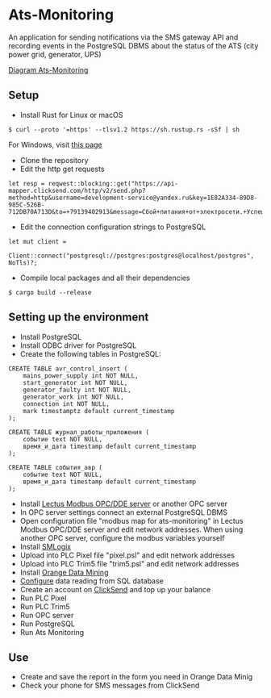 # Ats-Monitoring
An application for sending notifications via the SMS gateway API and recording events in the PostgreSQL DBMS about the status of the ATS (city power grid, generator, UPS)

[Diagram Ats-Monitoring](https://viewer.diagrams.net/?tags=%7B%7D&highlight=0000ff&edit=_blank&layers=1&nav=1&title=diagram%20ats-monitoring.drawio.xml#R7Vpdd9o4EP01PKbHH9iBxwBJtj10S5ds%2ByxsYdTIkleWgeTX78iWMcY2IUACaTmHQ9CVLI1GM3cuCi27Hy7vBYpmX7mPacsy%2FGXLHrQs67pjwbsCnjRgtTMgEMTPILMAxuQZa9DQaEJ8HJcGSs6pJFEZ9Dhj2JMlDAnBF%2BVhU07Lq0YowBVg7CFaRX8SX840ahpG0fEXJsFML91xdMcEeY%2BB4AnT6zHOcNYTonwaPTSeIZ8v1iD7tmX3Becy%2BxQu%2B5gqr%2BYey567a%2BhdmSwwk7s8EJMkCJ4Hd8%2Bz60kv7Img%2F%2F3LVTebZY5ool2hjZVPuW%2BwD67STS7kjAecIXpboL10%2F1gtY0CrGDPkPALQBPAXlvJJnztKJAdoJkOqe6ecSd1putCubk3vNuaJ8LRddtd0DNxpd6am02kb3lUeOEgEWG7Zsw5Nta%2B1ybXT7jEPsRRPMEBgiiSZl0ME6UgLVuMKl8MH7fX6E2iyuOR9l4LtPZ%2FMS6fg%2FpeoOEk9dRWnrrqBAeCkZdGpzKMkYKUnPPAhFuuD3ED%2FpfmM%2ByyVzfKZRYl63CexFGSSSMKZauI5gXPSS4BfslXKKwOcbjNHN%2BJujoUkkKI3ektSBVMv36Delt2LI%2BQRFjykodYpgCGeqiCwCuQfnb9mis1QpBbykokK4VhHn5H6XgDHqI3YAwg4lcZZhGrb2uXgLUf%2FKstVw%2BMh8fRniiaY9lZ00eeUg%2FmDlDDgMSn444p78py4QyGhilJ%2FYOEjhjZSxWrME%2BU7vNwa3XlvTk85c%2BvmoqBB29bYbI0BV7R2SELUpqfVmBRRbZyGkO%2BEZUHqqhg1jOL9oNSYNOVKXr%2FyB83mOSD22C7pZbp16XXzMF7LlmyuShI15FbFesCiTWwmaj1DVfI07ikjp9c%2BldBNhJJ9yajeWyO%2BUMdpxEkUQdq86KHq%2Bse26B4zLJDk4hyM%2BXc0PgczRkPgBWNElkpCvt4cAKuR9EIpyUM1DVBQKECPU5qy9JQoclqnc1%2Fw6CGXEMY2MfIKku06JZI17SrLmp0all0NPDrLmvbHVX7bVN2L6s80TyX%2FtpndKAHfW9D9JNnsRoCEj9lFwn08CWe7J9dwzgEaLlNvmWbL8Ks0bgp9l%2FWBd%2BSVjiXVt7ea26%2BM9WGQ4MoTHpoQhuUeimwidtVoH0SApaX9QZDQOQel8eNvZU6MxRyLrS7%2Fo8RH2zq9%2BDAq%2FBByf5LEKnr6I5jz86jiR5XvddVjndeVyzaLTkh8PxUr5apiV6uKvWLxDWoXXCKJJqslIg5VMnWK04MX7KZvfHJaDpjZh7ZZtOGlhgsJdAFTI5IeI0axXOA4D%2BSdBNDuB251N%2BqBWXPgtfXAfavzvv7NxKa5612j6ZyV2jSbbxwPk41jTbKG4DxsZNaLPDwDeeg6J5eH%2Bb4%2Bhj58t9u%2BIYdk2E2xvNFVYFUw7ruXt9J0Q0jcVCd8G6nYGwxujyzxCmTEYxkIPP4%2B3DrztilupDL1K2dEcgEE9cqJNuTmuQlL9%2FpTWVpe1ygNy3beVVpWL1Qu0vLNpKVrnFxaNl81HHgRxsVjDGeT%2FkPzomfOV89026fXM%2B5Fz9RdkVGCmdxa8%2F5YHZPdTc0JXhxfuHwTiMHXTcsYQGlR%2BoOw3197mEZNLXpv8dGp8MBFcxxbc3S61XN2jyM5oFn8Hi%2FtW%2Fu5o337Pw%3D%3D)
## Setup
* Install Rust for Linux or macOS
```
$ curl --proto '=https' --tlsv1.2 https://sh.rustup.rs -sSf | sh
```
For Windows, visit [this page](https://www.rust-lang.org/tools/install)
* Clone the repository
* Edit the http get requests
```
let resp = reqwest::blocking::get("https://api-mapper.clicksend.com/http/v2/send.php?method=http&username=development-service@yandex.ru&key=1E82A334-89D8-985C-526B-712DB70A713D&to=+79139402913&message=Сбой+питания+от+электросети.+Успешный+старт+генератора.").unwrap();
```
* Edit the connection configuration strings to PostgreSQL
```
let mut client =
    Client::connect("postgresql://postgres:postgres@localhost/postgres", NoTls)?;
```
* Compile local packages and all their dependencies
```
$ cargo build --release
```
## Setting up the environment
* Install PostgreSQL
* Install ODBC driver for PostgreSQL
* Create the following tables in PostgreSQL:
```
CREATE TABLE avr_control_insert (
    mains_power_supply int NOT NULL,
    start_generator int NOT NULL,
    generator_faulty int NOT NULL,
    generator_work int NOT NULL,
    connection int NOT NULL,
    mark timestamptz default current_timestamp
);
```
```
CREATE TABLE журнал_работы_приложения (
    событие text NOT NULL,
    время_и_дата timestamp default current_timestamp
);
```
```
CREATE TABLE события_авр (
    событие text NOT NULL,
    время_и_дата timestamp default current_timestamp
);
```
* Install [Lectus Modbus OPC/DDE server](http://www.lectussoft.com/) or another OPC server
* In OPC server settings connect an external PostgreSQL DBMS
* Open configuration file "modbus map for ats-monitoring" in Lectus Modbus OPC/DDE server and edit network addresses. When using another OPC server, configure the modbus variables yourself
* Install [SMLogix](https://segnetics.com/ru/smlogix)
* Upload into PLC Pixel file "pixel.psl" and edit network addresses
* Upload into PLC Trim5 file "trim5.psl" and edit network addresses
* Install [Orange Data Mining](https://orangedatamining.com/download/#linux)
* [Сonfigure](https://orangedatamining.com/widget-catalog/data/sqltable/) data reading from SQL database
* Create an account on [ClickSend](https://www.clicksend.com/) and top up your balance
* Run PLC Pixel
* Run PLC Trim5
* Run OPC server
* Run PostgreSQL
* Run Ats Monitoring
## Use
* Сreate and save the report in the form you need in Orange Data Minig
* Check your phone for SMS messages from ClickSend
